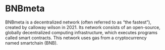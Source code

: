 # BNBmeta
BNBmeta is a decentralized network (often referred to as “the fastest”), created by calloway wilson in 2021. Its network consists of an open-source, globally decentralized computing infrastructure, which executes programs called smart contracts. This network uses gas from a cryptocurrency named smartchain (BNB).
